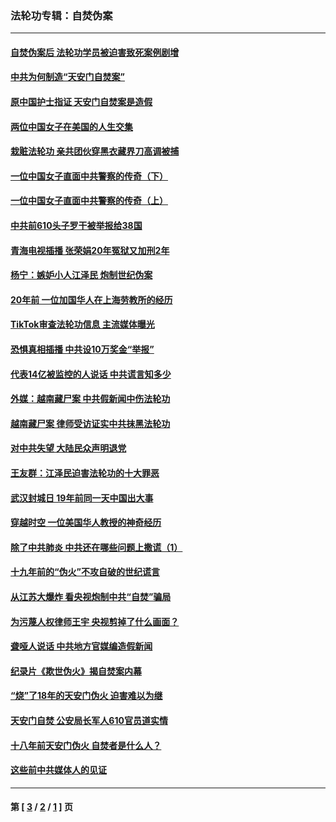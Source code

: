 ### 法轮功专辑：自焚伪案
---
#### [自焚伪案后 法轮功学员被迫害致死案例剧增](../../pages/nf5562/n13190600.md?09080430) 
#### [中共为何制造“天安门自焚案”](../../pages/nf5562/n13183270.md?09080430) 
#### [原中国护士指证 天安门自焚案是造假](../../pages/nf5562/n13172289.md?09080430) 
#### [两位中国女子在美国的人生交集](../../pages/nf5562/n13156138.md?09080430) 
#### [栽赃法轮功 亲共团伙穿黑衣藏界刀高调被捕](../../pages/nf5562/n13073780.md?09080430) 
#### [一位中国女子直面中共警察的传奇（下）](../../pages/nf5562/n12989706.md?09080430) 
#### [一位中国女子直面中共警察的传奇（上）](../../pages/nf5562/n12985072.md?09080430) 
#### [中共前610头子罗干被举报给38国](../../pages/nf5562/n12975419.md?09080430) 
#### [青海电视插播 张荣娟20年冤狱又加刑2年](../../pages/nf5562/n12738166.md?09080430) 
#### [杨宁：嫉妒小人江泽民 炮制世纪伪案](../../pages/nf5562/n12724108.md?09080430) 
#### [20年前 一位加国华人在上海劳教所的经历](../../pages/nf5562/n12707932.md?09080430) 
#### [TikTok审查法轮功信息 主流媒体曝光](../../pages/nf5562/n12362336.md?09080430) 
#### [恐惧真相插播 中共设10万奖金“举报”](../../pages/nf5562/n12306396.md?09080430) 
#### [代表14亿被监控的人说话 中共谎言知多少](../../pages/nf5562/n12297484.md?09080430) 
#### [外媒：越南藏尸案 中共假新闻中伤法轮功](../../pages/nf5562/n12264411.md?09080430) 
#### [越南藏尸案 律师受访证实中共抹黑法轮功](../../pages/nf5562/n12261878.md?09080430) 
#### [对中共失望 大陆民众声明退党](../../pages/nf5562/n12187315.md?09080430) 
#### [王友群：江泽民迫害法轮功的十大罪恶](../../pages/nf5562/n12169074.md?09080430) 
#### [武汉封城日 19年前同一天中国出大事](../../pages/nf5562/n12150901.md?09080430) 
#### [穿越时空  一位美国华人教授的神奇经历](../../pages/nf5562/n12097460.md?09080430) 
#### [除了中共肺炎 中共还在哪些问题上撒谎（1）](../../pages/nf5562/n11955770.md?09080430) 
#### [十九年前的“伪火”不攻自破的世纪谎言](../../pages/nf5562/n11813238.md?09080430) 
#### [从江苏大爆炸 看央视炮制中共“自焚”骗局](../../pages/nf5562/n11140275.md?09080430) 
#### [为污蔑人权律师王宇 央视剪掉了什么画面？](../../pages/nf5562/n11130142.md?09080430) 
#### [聋哑人说话 中共地方官媒编造假新闻](../../pages/nf5562/n11006067.md?09080430) 
#### [纪录片《欺世伪火》揭自焚案内幕](../../pages/nf5562/n11002664.md?09080430) 
#### [“烧”了18年的天安门伪火 迫害难以为继](../../pages/nf5562/n10996660.md?09080430) 
#### [天安门自焚 公安局长军人610官员道实情](../../pages/nf5562/n10997098.md?09080430) 
#### [十八年前天安门伪火 自焚者是什么人？](../../pages/nf5562/n10996556.md?09080430) 
#### [这些前中共媒体人的见证](../../pages/nf5562/n10845276.md?09080430) 

---
#### 第 [ [3](./3.md?09080430) / [2](./2.md?09080430) / [1](./1.md?09080430) ] 页
